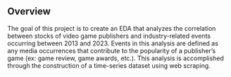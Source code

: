 ## Overview

The goal of this project is to create an EDA that analyzes the correlation between stocks of video game publishers and industry-related events occurring between 2013 and 2023. Events in this analysis are defined as any media occurrences that contribute to the popularity of a publisher’s game (ex: game review, game awards, etc.). This analysis is accomplished through the construction of a time-series dataset using web scraping. 

